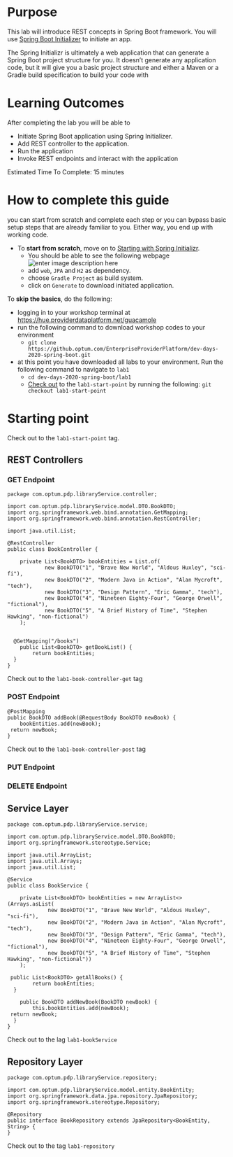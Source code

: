 # Purpose

This lab will introduce REST concepts in Spring Boot framework. You will use  [Spring Boot Initializer](http://start.spring.io/)  to initiate an app.


The Spring Initializr is ultimately a web application that can generate a Spring Boot project structure for you. It doesn’t generate any application code, but it will give you a basic project structure and either a Maven or a Gradle build specification to build your code with



# Learning Outcomes

After completing the lab you will be able to

- Initiate Spring Boot application using Spring Initializer.
- Add REST controller to the application.
- Run the application
- Invoke REST endpoints and interact with the application

Estimated Time To Complete: 15 minutes

# How to complete this guide

you can start from scratch and complete each step or you can bypass basic setup steps that are already familiar to you. Either way, you end up with working code.

- To  **start from scratch**, move on to  [Starting with Spring Initializr](https://spring.io/guides/gs/spring-boot/#scratch).
	- You should be able to see the following webpage
![enter image description here](https://learnjava.co.in/wp-content/uploads/2020/04/SpringInitilizr1-1-768x394.png)
	- add `web`, `JPA` and `H2` as dependency.
	- choose `Gradle Project` as build system.
	- click on `Generate` to download initiated application.


To  **skip the basics**, do the following:
- logging in to your workshop terminal at https://hue.providerdataplatform.net/guacamole
- run the following command to download workshop codes to your environment
	- `git clone https://github.optum.com/EnterpriseProviderPlatform/dev-days-2020-spring-boot.git`
- at this point you have downloaded all labs to your environment. Run the following command to navigate to `lab1`
	- `cd dev-days-2020-spring-boot/lab1`
	- [Check out](https://git-scm.com/docs/git-checkout) to the `lab1-start-point` by running the following: `git checkout lab1-start-point`
# Starting point

Check out to the  `lab1-start-point`  tag.





## REST Controllers

### GET Endpoint

```
package com.optum.pdp.libraryService.controller;  
  
import com.optum.pdp.libraryService.model.DTO.BookDTO;  
import org.springframework.web.bind.annotation.GetMapping;  
import org.springframework.web.bind.annotation.RestController;  
  
import java.util.List;  
  
@RestController  
public class BookController {  
  
    private List<BookDTO> bookEntities = List.of(  
            new BookDTO("1", "Brave New World", "Aldous Huxley", "sci-fi"),  
			new BookDTO("2", "Modern Java in Action", "Alan Mycroft", "tech"),  
			new BookDTO("3", "Design Pattern", "Eric Gamma", "tech"),  
			new BookDTO("4", "Nineteen Eighty-Four", "George Orwell", "fictional"),  
			new BookDTO("5", "A Brief History of Time", "Stephen Hawking", "non-fictional")  
    );  
  
  
  @GetMapping("/books")  
    public List<BookDTO> getBookList() {  
        return bookEntities;  
  }  
}
```
Check out to the `lab1-book-controller-get` tag

### POST Endpoint
```
@PostMapping  
public BookDTO addBook(@RequestBody BookDTO newBook) {  
    bookEntities.add(newBook);  
 return newBook;  
}
```
Check out to the `lab1-book-controller-post` tag

### PUT Endpoint

### DELETE Endpoint

## Service Layer

```
package com.optum.pdp.libraryService.service;  
  
import com.optum.pdp.libraryService.model.DTO.BookDTO;  
import org.springframework.stereotype.Service;  
  
import java.util.ArrayList;  
import java.util.Arrays;  
import java.util.List;  
  
@Service  
public class BookService {  
  
    private List<BookDTO> bookEntities = new ArrayList<>(Arrays.asList(  
             new BookDTO("1", "Brave New World", "Aldous Huxley", "sci-fi"),  
			 new BookDTO("2", "Modern Java in Action", "Alan Mycroft", "tech"),  
			 new BookDTO("3", "Design Pattern", "Eric Gamma", "tech"),  
			 new BookDTO("4", "Nineteen Eighty-Four", "George Orwell", "fictional"),  
			 new BookDTO("5", "A Brief History of Time", "Stephen Hawking", "non-fictional"))  
    );  
  
 public List<BookDTO> getAllBooks() {  
        return bookEntities;  
  }  
  
    public BookDTO addNewBook(BookDTO newBook) {  
        this.bookEntities.add(newBook);  
 return newBook;  
  }  
}
```

Check out to the lag `lab1-bookService`

## Repository Layer
```
package com.optum.pdp.libraryService.repository;  
  
import com.optum.pdp.libraryService.model.entity.BookEntity;  
import org.springframework.data.jpa.repository.JpaRepository;  
import org.springframework.stereotype.Repository;  
  
@Repository  
public interface BookRepository extends JpaRepository<BookEntity, String> {  
}
```

Check out to the tag `lab1-repository`

